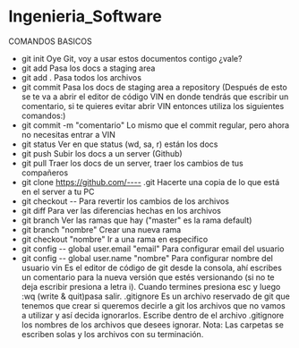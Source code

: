 # Ingenieria_Software
COMANDOS BASICOS 
* git init Oye Git, voy a usar estos documentos contigo ¿vale?
* git add <file> Pasa los docs a staging area
* git add . Pasa todos los archivos
* git commit Pasa los docs de staging area a repository (Después de esto 
    se te va a abrir el editor de código VIN en donde tendrás que escribir un comentario, 
    si te quieres evitar abrir VIN entonces utiliza los siguientes comandos:) 
* git commit -m "comentario" Lo mismo que el commit regular, pero ahora no necesitas entrar a VIN
* git status Ver en que status (wd, sa, r) están los docs
* git push Subir los docs a un server (Github)
* git pull Traer los docs de un server, traer los cambios de tus compañeros
* git clone https://github.com/---- .git  Hacerte una copia de lo que está en el server a tu PC
* git checkout -- <file> Para revertir los cambios de los archivos
* git diff <file> Para ver las diferencias hechas en los archivos
* git branch Ver las ramas que hay ("master" es la rama default)
* git branch "nombre" Crear una nueva rama
* git checkout "nombre" Ir a una rama en especifico
* git config -- global user.email "email" Para configurar email del usuario
* git config -- global user.name "nombre" Para configurar nombre del usuario vin
    Es el editor de código de git desde la consola, 
    ahí escribes un comentario para la nueva versión que estés versionando
    (si no te deja escribir presiona a letra i). 
    Cuando termines presiona esc y luego :wq (write & quit)pasa salir. 
.gitignore Es un archivo reservado de git que tenemos 
    que crear si queremos decirle a git los archivos que no vamos a utilizar y así decida ignorarlos. 
    Escribe dentro de el archivo .gitignore los nombres de los archivos que desees ignorar. 
    Nota: Las carpetas se escriben solas y los archivos con su terminación.
